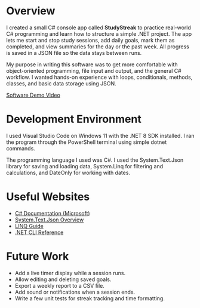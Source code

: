 # Overview

I created a small C# console app called **StudyStreak** to practice real-world C# programming and learn how to structure a simple .NET project. The app lets me start and stop study sessions, add daily goals, mark them as completed, and view summaries for the day or the past week. All progress is saved in a JSON file so the data stays between runs.

My purpose in writing this software was to get more comfortable with object-oriented programming, file input and output, and the general C# workflow. I wanted hands-on experience with loops, conditionals, methods, classes, and basic data storage using JSON.

[Software Demo Video](https://youtu.be/bB29484GgVc)

# Development Environment

I used Visual Studio Code on Windows 11 with the .NET 8 SDK installed. I ran the program through the PowerShell terminal using simple dotnet commands.

The programming language I used was C#. I used the System.Text.Json library for saving and loading data, System.Linq for filtering and calculations, and DateOnly for working with dates.

# Useful Websites

- [C# Documentation (Microsoft)](https://learn.microsoft.com/dotnet/csharp/)
- [System.Text.Json Overview](https://learn.microsoft.com/dotnet/standard/serialization/system-text-json-overview)
- [LINQ Guide](https://learn.microsoft.com/dotnet/csharp/linq/)
- [.NET CLI Reference](https://learn.microsoft.com/dotnet/core/tools/)

# Future Work

- Add a live timer display while a session runs.
- Allow editing and deleting saved goals.
- Export a weekly report to a CSV file.
- Add sound or notifications when a session ends.
- Write a few unit tests for streak tracking and time formatting.
